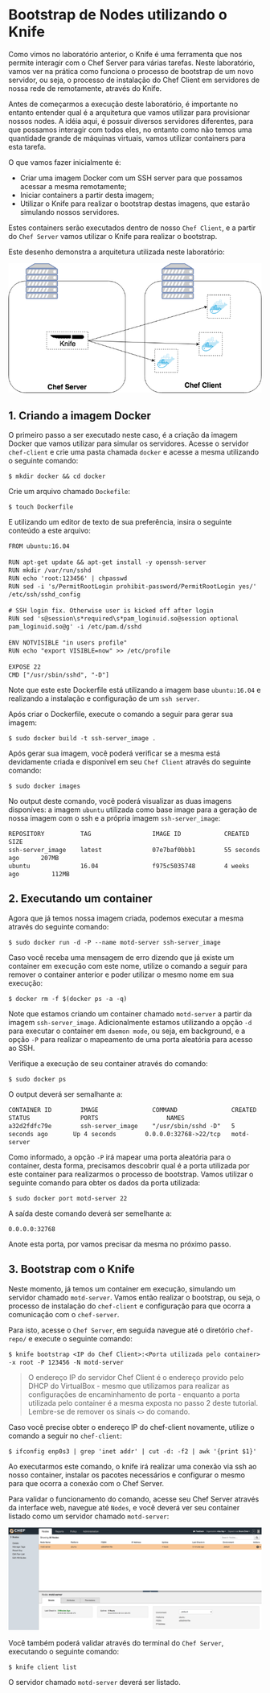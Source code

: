 # Bootstrap de Nodes utilizando o Knife

Como vimos no laboratório anterior, o Knife é uma ferramenta que nos permite interagir com o Chef Server para várias tarefas. Neste laboratório, vamos ver na prática como funciona o processo de bootstrap de um novo servidor, ou seja, o processo de instalação do Chef Client em servidores de nossa rede de remotamente, através do Knife.

Antes de começarmos a execução deste laboratório, é importante no entanto entender qual é a arquitetura que vamos utilizar para provisionar nossos nodes. A idéia aqui, é possuir diversos servidores diferentes, para que possamos interagir com todos eles, no entanto como não temos uma quantidade grande de máquinas virtuais, vamos utilizar containers para esta tarefa.

O que vamos fazer inicialmente é:

* Criar uma imagem Docker com um SSH server para que possamos acessar a mesma remotamente;
* Iniciar containers a partir desta imagem;
* Utilizar o Knife para realizar o bootstrap destas imagens, que estarão simulando nossos servidores.

Estes containers serão executados dentro de nosso `Chef Client`, e a partir do `Chef Server` vamos utilizar o Knife para realizar o bootstrap.

Este desenho demonstra a arquitetura utilizada neste laboratório:

![lab architecture](/05-BootstrapUsandoKnife/images/lab_architecture.png)

## 1. Criando a imagem Docker

O primeiro passo a ser executado neste caso, é a criação da imagem Docker que vamos utilizar para simular os servidores. Acesse o servidor `chef-client` e crie uma pasta chamada `docker` e acesse a mesma utilizando o seguinte comando:

    $ mkdir docker && cd docker

Crie um arquivo chamado `Dockefile`:

    $ touch Dockerfile

E utilizando um editor de texto de sua preferência, insira o seguinte conteúdo a este arquivo:

    FROM ubuntu:16.04

    RUN apt-get update && apt-get install -y openssh-server
    RUN mkdir /var/run/sshd
    RUN echo 'root:123456' | chpasswd
    RUN sed -i 's/PermitRootLogin prohibit-password/PermitRootLogin yes/' /etc/ssh/sshd_config

    # SSH login fix. Otherwise user is kicked off after login
    RUN sed 's@session\s*required\s*pam_loginuid.so@session optional pam_loginuid.so@g' -i /etc/pam.d/sshd

    ENV NOTVISIBLE "in users profile"
    RUN echo "export VISIBLE=now" >> /etc/profile

    EXPOSE 22
    CMD ["/usr/sbin/sshd", "-D"]

Note que este este Dockerfile está utilizando a imagem base `ubuntu:16.04` e realizando a instalação e configuração de um `ssh server`.

Após criar o Dockerfile, execute o comando a seguir para gerar sua imagem:

    $ sudo docker build -t ssh-server_image .

Após gerar sua imagem, você poderá verificar se a mesma está devidamente criada e disponível em seu `Chef Client` através do seguinte comando:

    $ sudo docker images

No output deste comando, você poderá visualizar as duas imagens disponíves: a imagem `ubuntu` utilizada como base image para a geração de nossa imagem com o ssh e a própria imagem `ssh-server_image`:

    REPOSITORY          TAG                 IMAGE ID            CREATED             SIZE
    ssh-server_image    latest              07e7baf0bbb1        55 seconds ago      207MB
    ubuntu              16.04               f975c5035748        4 weeks ago         112MB

## 2. Executando um container

Agora que já temos nossa imagem criada, podemos executar a mesma através do seguinte comando:

    $ sudo docker run -d -P --name motd-server ssh-server_image
    
Caso você receba uma mensagem de erro dizendo que já existe um container em execução com este nome, utilize o comando a seguir para remover o container anterior e poder utilizar o mesmo nome em sua execução:
    
    $ docker rm -f $(docker ps -a -q) 

Note que estamos criando um container chamado `motd-server` a partir da imagem `ssh-server_image`. Adicionalmente estamos utilizando a opção `-d` para executar o container em `daemon mode`, ou seja, em background, e a opção `-P` para realizar o mapeamento de uma porta aleatória para acesso ao SSH.

Verifique a execução de seu container através do comando:

    $ sudo docker ps

O output deverá ser semalhante a:

    CONTAINER ID        IMAGE               COMMAND               CREATED             STATUS              PORTS                   NAMES
    a32d2fdfc79e        ssh-server_image    "/usr/sbin/sshd -D"   5 seconds ago       Up 4 seconds        0.0.0.0:32768->22/tcp   motd-server

Como informado, a opção `-P` irá mapear uma porta aleatória para o container, desta forma, precisamos descobrir qual é a porta utilizada por este container para realizarmos o processo de bootstrap. Vamos utilizar o seguinte comando para obter os dados da porta utilizada:

    $ sudo docker port motd-server 22

A saída deste comando deverá ser semelhante a:

    0.0.0.0:32768

Anote esta porta, por vamos precisar da mesma no próximo passo.

## 3. Bootstrap com o Knife

Neste momento, já temos um container em execução, simulando um servidor chamado `motd-server`. Vamos então realizar o bootstrap, ou seja, o processo de instalação do `chef-client` e configuração para que ocorra a comunicação com o `chef-server`.

Para isto, acesse o `Chef Server`, em seguida navegue até o diretório `chef-repo/` e execute o seguinte comando:

    $ knife bootstrap <IP do Chef Client>:<Porta utilizada pelo container> -x root -P 123456 -N motd-server

>O endereço IP do servidor Chef Client é o endereço provido pelo DHCP do VirtualBox - mesmo que utilizamos para realizar as configurações de encaminhamento de porta - enquanto a porta utilizada pelo container é a mesma exposta no passo 2 deste tutorial. Lembre-se de remover os sinais `<>` do comando.

Caso você precise obter o endereço IP do chef-client novamente, utilize o comando a seguir no `chef-client`:

    $ ifconfig enp0s3 | grep 'inet addr' | cut -d: -f2 | awk '{print $1}'

Ao executarmos este comando, o knife irá realizar uma conexão via ssh ao nosso container, instalar os pacotes necessários e configurar o mesmo para que ocorra a conexão com o Chef Server.

Para validar o funcionamento do comando, acesse seu Chef Server através da interface web, navegue até `Nodes`, e você deverá ver seu container listado como um servidor chamado `motd-server`:

![motd server](/05-BootstrapUsandoKnife/images/motd-server.png)

Você também poderá validar através do terminal do `Chef Server`, executando o seguinte comando:

    $ knife client list

O servidor chamado `motd-server` deverá ser listado.
